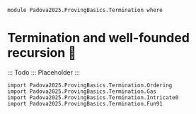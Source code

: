 ```
module Padova2025.ProvingBasics.Termination where
```

# Termination and well-founded recursion 🚧

::: Todo :::
Placeholder
:::

```
import Padova2025.ProvingBasics.Termination.Ordering
import Padova2025.ProvingBasics.Termination.Gas
import Padova2025.ProvingBasics.Termination.Intricate0
import Padova2025.ProvingBasics.Termination.Fun91
```

